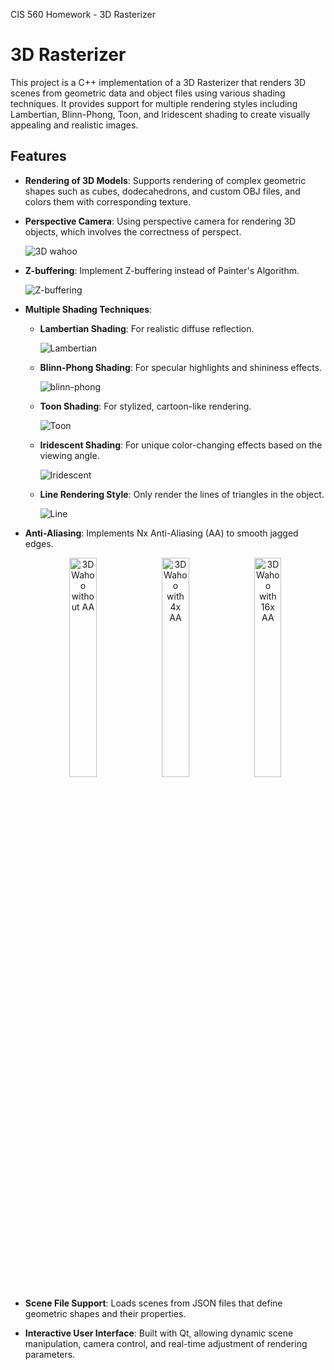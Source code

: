 CIS 560 Homework - 3D Rasterizer

# 3D Rasterizer

This project is a C++ implementation of a 3D Rasterizer that renders 3D scenes from geometric data and object files using various shading techniques. It provides support for multiple rendering styles including Lambertian, Blinn-Phong, Toon, and Iridescent shading to create visually appealing and realistic images.

## Features

- **Rendering of 3D Models**: Supports rendering of complex geometric shapes such as cubes, dodecahedrons, and custom OBJ files, and colors them with corresponding texture.
- **Perspective Camera**: Using perspective camera for rendering 3D objects, which involves the correctness of perspect.
  
  ![3D wahoo](3d_rasterizer_results/3D_wahoo%20(no%20Lambertian%20shading).bmp)
  
- **Z-buffering**: Implement Z-buffering instead of Painter's Algorithm.

  ![Z-buffering](3d_rasterizer_results/3D_twoTri.bmp)
 
- **Multiple Shading Techniques**:
  - **Lambertian Shading**: For realistic diffuse reflection.
    
    ![Lambertian](3d_rasterizer_results/3D_wahoo%20(with%20Lambertian%20shading).bmp)
  
  - **Blinn-Phong Shading**: For specular highlights and shininess effects.
      
    ![blinn-phong](3d_rasterizer_results/3D_wahoo%20(with%20Blinn-Phong%20shading).bmp)
  
  - **Toon Shading**: For stylized, cartoon-like rendering.

    ![Toon](3d_rasterizer_results/3D_wahoo%20(with%20Toon2%20shading).bmp)

  - **Iridescent Shading**: For unique color-changing effects based on the viewing angle.
 
    ![Iridescent](3d_rasterizer_results/3D_wahoo%20(with%20Iridescent%20shading).bmp)

  - **Line Rendering Style**: Only render the lines of triangles in the object.
 
    ![Line](3d_rasterizer_results/3D_wahoo%20(line%20render).bmp)

- **Anti-Aliasing**: Implements Nx Anti-Aliasing (AA) to smooth jagged edges.

  <p align="center">
    <img src="3d_rasterizer_results/3D_wahoo%20(with%20Lambertian%20shading).bmp" alt="3D Wahoo without AA" width="30%" />
    <img src="3d_rasterizer_results/3D_wahoo%20(4x%20AA).bmp" alt="3D Wahoo with 4x AA" width="30%" />
    <img src="3d_rasterizer_results/3D_wahoo%20(16x%20AA).bmp" alt="3D Wahoo with 16x AA" width="30%" />
  </p>

- **Scene File Support**: Loads scenes from JSON files that define geometric shapes and their properties.
- **Interactive User Interface**: Built with Qt, allowing dynamic scene manipulation, camera control, and real-time adjustment of rendering parameters.
